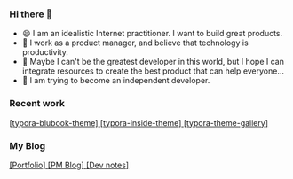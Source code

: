 ### Hi there 👋
- 😄 I am an idealistic Internet practitioner. I want to build great products. <br/>
- 💬 I work as a product manager, and believe that technology is productivity. <br/>
- 🤔 Maybe I can't be the greatest developer in this world, but I hope I can integrate resources to create the best product that can help everyone... <br/>
- 🚩 I am trying to become an independent developer.

### Recent work
[[typora-blubook-theme] ](https://github.com/FishionYu/typora-blubook-theme) 
[[typora-inside-theme] ](https://github.com/FishionYu/typora-inside-theme)
[[typora-theme-gallery] ](https://github.com/typora/typora-theme-gallery)

### My Blog
[[Portfolio] ](https://hanry.top) 
[[PM Blog] ](https://www.hanry.top) 
[[Dev notes] ](https://dev.hanry.top) 
 

<!--
**FishionYu/FishionYu** is a ✨ _special_ ✨ repository because its `README.md` (this file) appears on your GitHub profile.

- 🔭 I’m currently working on ...
- 🌱 I’m currently learning ...
- 👯 I’m looking to collaborate on ...
- 🤔 I’m looking for help with ...
- 💬 Ask me about ...
- 📫 How to reach me: ...
- 😄 Pronouns: ...
- ⚡ Fun fact: ...
-->
